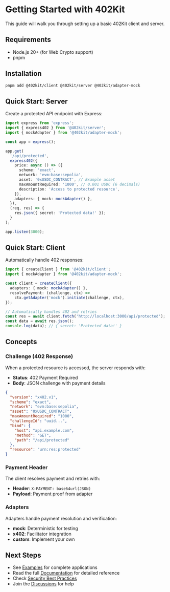 # Getting Started with 402Kit

This guide will walk you through setting up a basic 402Kit client and server.

## Requirements

- Node.js 20+ (for Web Crypto support)
- pnpm

## Installation

```bash
pnpm add @402kit/client @402kit/server @402kit/adapter-mock
```

## Quick Start: Server

Create a protected API endpoint with Express:

```typescript
import express from 'express';
import { express402 } from '@402kit/server';
import { mockAdapter } from '@402kit/adapter-mock';

const app = express();

app.get(
  '/api/protected',
  express402({
    price: async () => ({
      scheme: 'exact',
      network: 'evm:base:sepolia',
      asset: '0xUSDC_CONTRACT', // Example asset
      maxAmountRequired: '1000', // 0.001 USDC (6 decimals)
      description: 'Access to protected resource',
    }),
    adapters: { mock: mockAdapter() },
  }),
  (req, res) => {
    res.json({ secret: 'Protected data!' });
  }
);

app.listen(3000);
```

## Quick Start: Client

Automatically handle 402 responses:

```typescript
import { createClient } from '@402kit/client';
import { mockAdapter } from '@402kit/adapter-mock';

const client = createClient({
  adapters: { mock: mockAdapter() },
  resolvePayment: (challenge, ctx) =>
    ctx.getAdapter('mock').initiate(challenge, ctx),
});

// Automatically handles 402 and retries
const res = await client.fetch('http://localhost:3000/api/protected');
const data = await res.json();
console.log(data); // { secret: 'Protected data!' }
```

## Concepts

### Challenge (402 Response)

When a protected resource is accessed, the server responds with:

- **Status**: 402 Payment Required
- **Body**: JSON challenge with payment details

```json
{
  "version": "x402.v1",
  "scheme": "exact",
  "network": "evm:base:sepolia",
  "asset": "0xUSDC_CONTRACT",
  "maxAmountRequired": "1000",
  "challengeId": "uuid...",
  "bind": {
    "host": "api.example.com",
    "method": "GET",
    "path": "/api/protected"
  },
  "resource": "urn:res:protected"
}
```

### Payment Header

The client resolves payment and retries with:

- **Header**: `X-PAYMENT: base64url(JSON)`
- **Payload**: Payment proof from adapter

### Adapters

Adapters handle payment resolution and verification:

- **mock**: Deterministic for testing
- **x402**: Facilitator integration
- **custom**: Implement your own

## Next Steps

- See [Examples](../examples) for complete applications
- Read the full [Documentation](../docs) for detailed reference
- Check [Security Best Practices](../SECURITY.md)
- Join the [Discussions](https://github.com/402kit/402kit/discussions) for help
